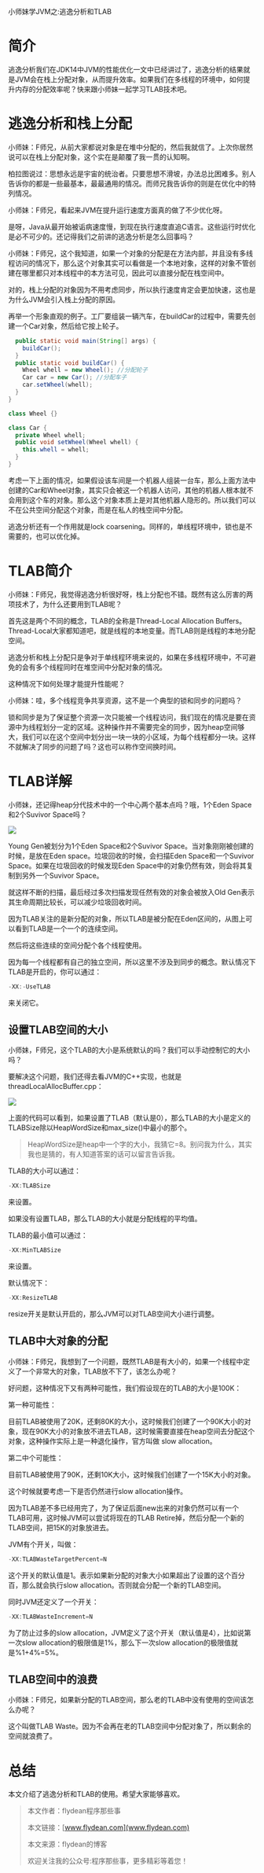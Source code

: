小师妹学JVM之:逃逸分析和TLAB

# 简介

逃逸分析我们在JDK14中JVM的性能优化一文中已经讲过了，逃逸分析的结果就是JVM会在栈上分配对象，从而提升效率。如果我们在多线程的环境中，如何提升内存的分配效率呢？快来跟小师妹一起学习TLAB技术吧。

# 逃逸分析和栈上分配

小师妹：F师兄，从前大家都说对象是在堆中分配的，然后我就信了。上次你居然说可以在栈上分配对象，这个实在是颠覆了我一贯的认知啊。

柏拉图说过：思想永远是宇宙的统治者。只要思想不滑坡，办法总比困难多。别人告诉你的都是一些最基本，最最通用的情况。而师兄我告诉你的则是在优化中的特列情况。

小师妹：F师兄，看起来JVM在提升运行速度方面真的做了不少优化呀。

是呀，Java从最开始被诟病速度慢，到现在执行速度直追C语言。这些运行时优化是必不可少的。还记得我们之前讲的逃逸分析是怎么回事吗？

小师妹：F师兄，这个我知道，如果一个对象的分配是在方法内部，并且没有多线程访问的情况下，那么这个对象其实可以看做是一个本地对象，这样的对象不管创建在哪里都只对本线程中的本方法可见，因此可以直接分配在栈空间中。

对的，栈上分配的对象因为不用考虑同步，所以执行速度肯定会更加快速，这也是为什么JVM会引入栈上分配的原因。

再举一个形象直观的例子。工厂要组装一辆汽车，在buildCar的过程中，需要先创建一个Car对象，然后给它按上轮子。

~~~java
  public static void main(String[] args) {
    buildCar();
  }
  public static void buildCar() {
    Wheel whell = new Wheel(); //分配轮子
    Car car = new Car(); //分配车子
    car.setWheel(whell);
  }
}

class Wheel {}

class Car {
  private Wheel whell;
  public void setWheel(Wheel whell) {
    this.whell = whell;
  }
}
~~~

考虑一下上面的情况，如果假设该车间是一个机器人组装一台车，那么上面方法中创建的Car和Wheel对象，其实只会被这一个机器人访问，其他的机器人根本就不会用到这个车的对象。那么这个对象本质上是对其他机器人隐形的。所以我们可以不在公共空间分配这个对象，而是在私人的栈空间中分配。

逃逸分析还有一个作用就是lock coarsening。同样的，单线程环境中，锁也是不需要的，也可以优化掉。

# TLAB简介

小师妹：F师兄，我觉得逃逸分析很好呀，栈上分配也不错。既然有这么厉害的两项技术了，为什么还要用到TLAB呢？

首先这是两个不同的概念，TLAB的全称是Thread-Local Allocation Buffers。Thread-Local大家都知道吧，就是线程的本地变量。而TLAB则是线程的本地分配空间。

逃逸分析和栈上分配只是争对于单线程环境来说的，如果在多线程环境中，不可避免的会有多个线程同时在堆空间中分配对象的情况。

这种情况下如何处理才能提升性能呢？

小师妹：哇，多个线程竞争共享资源，这不是一个典型的锁和同步的问题吗？

锁和同步是为了保证整个资源一次只能被一个线程访问，我们现在的情况是要在资源中为线程划分一定的区域。这种操作并不需要完全的同步，因为heap空间够大，我们可以在这个空间中划分出一块一块的小区域，为每个线程都分一块。这样不就解决了同步的问题了吗？这也可以称作空间换时间。

# TLAB详解

小师妹，还记得heap分代技术中的一个中心两个基本点吗？哦，1个Eden Space和2个Suvivor Space吗？

![](https://img-blog.csdnimg.cn/20200602060126712.png?x-oss-process=image/watermark,type_ZmFuZ3poZW5naGVpdGk,shadow_0,text_aHR0cDovL3d3dy5mbHlkZWFuLmNvbQ==,size_35,color_8F8F8F,t_70)

Young Gen被划分为1个Eden Space和2个Suvivor Space。当对象刚刚被创建的时候，是放在Eden space。垃圾回收的时候，会扫描Eden Space和一个Suvivor Space。如果在垃圾回收的时候发现Eden Space中的对象仍然有效，则会将其复制到另外一个Suvivor Space。

就这样不断的扫描，最后经过多次扫描发现任然有效的对象会被放入Old Gen表示其生命周期比较长，可以减少垃圾回收时间。

因为TLAB关注的是新分配的对象，所以TLAB是被分配在Eden区间的，从图上可以看到TLAB是一个一个的连续空间。

然后将这些连续的空间分配个各个线程使用。

因为每一个线程都有自己的独立空间，所以这里不涉及到同步的概念。默认情况下TLAB是开启的，你可以通过：

~~~java
-XX:-UseTLAB
~~~

来关闭它。

## 设置TLAB空间的大小

小师妹，F师兄，这个TLAB的大小是系统默认的吗？我们可以手动控制它的大小吗？

要解决这个问题，我们还得去看JVM的C++实现，也就是threadLocalAllocBuffer.cpp：

![](https://img-blog.csdnimg.cn/20200602060906545.png?x-oss-process=image/watermark,type_ZmFuZ3poZW5naGVpdGk,shadow_0,text_aHR0cDovL3d3dy5mbHlkZWFuLmNvbQ==,size_35,color_8F8F8F,t_70)

上面的代码可以看到，如果设置了TLAB（默认是0），那么TLAB的大小是定义的TLABSize除以HeapWordSize和max_size()中最小的那个。

> HeapWordSize是heap中一个字的大小，我猜它=8。别问我为什么，其实我也是猜的，有人知道答案的话可以留言告诉我。

TLAB的大小可以通过：

~~~java
-XX:TLABSize
~~~

来设置。

如果没有设置TLAB，那么TLAB的大小就是分配线程的平均值。

TLAB的最小值可以通过：

~~~java
-XX:MinTLABSize
~~~

来设置。

默认情况下：

~~~java
-XX:ResizeTLAB
~~~

resize开关是默认开启的，那么JVM可以对TLAB空间大小进行调整。

## TLAB中大对象的分配

小师妹：F师兄，我想到了一个问题，既然TLAB是有大小的，如果一个线程中定义了一个非常大的对象，TLAB放不下了，该怎么办呢？

好问题，这种情况下又有两种可能性，我们假设现在的TLAB的大小是100K：

第一种可能性：

目前TLAB被使用了20K，还剩80K的大小，这时候我们创建了一个90K大小的对象，现在90K大小的对象放不进去TLAB，这时候需要直接在heap空间去分配这个对象，这种操作实际上是一种退化操作，官方叫做 slow allocation。

第二中个可能性：

目前TLAB被使用了90K，还剩10K大小，这时候我们创建了一个15K大小的对象。

这个时候就要考虑一下是否仍然进行slow allocation操作。

因为TLAB差不多已经用完了，为了保证后面new出来的对象仍然可以有一个TLAB可用，这时候JVM可以尝试将现在的TLAB Retire掉，然后分配一个新的TLAB空间，把15K的对象放进去。

JVM有个开关，叫做：

~~~java
-XX:TLABWasteTargetPercent=N
~~~

这个开关的默认值是1。表示如果新分配的对象大小如果超出了设置的这个百分百，那么就会执行slow allocation。否则就会分配一个新的TLAB空间。

同时JVM还定义了一个开关：

~~~java
-XX:TLABWasteIncrement=N
~~~

为了防止过多的slow allocation，JVM定义了这个开关（默认值是4），比如说第一次slow allocation的极限值是1%，那么下一次slow allocation的极限值就是%1+4%=5%。

## TLAB空间中的浪费

小师妹：F师兄，如果新分配的TLAB空间，那么老的TLAB中没有使用的空间该怎么办呢？

这个叫做TLAB Waste。因为不会再在老的TLAB空间中分配对象了，所以剩余的空间就浪费了。


# 总结

本文介绍了逃逸分析和TLAB的使用。希望大家能够喜欢。

> 本文作者：flydean程序那些事
> 
> 本文链接：[www.flydean.com](www.flydean.com)
> 
> 本文来源：flydean的博客
> 
> 欢迎关注我的公众号:程序那些事，更多精彩等着您！



